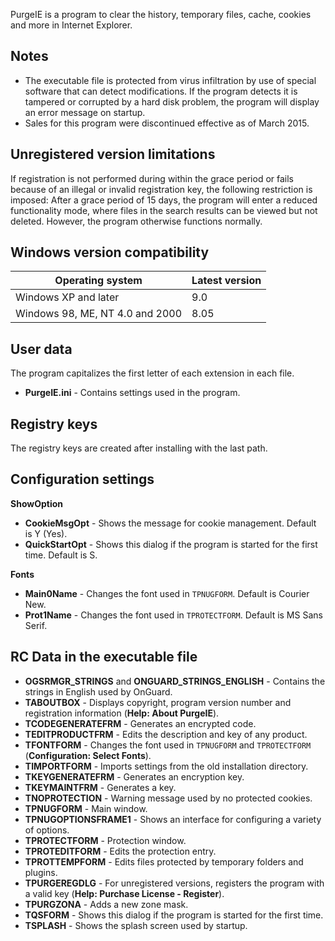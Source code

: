 PurgeIE is a program to clear the history, temporary files, cache, cookies and more in Internet Explorer.

## Notes
* The executable file is protected from virus infiltration by use of special software that can detect modifications. If the program detects it is tampered or corrupted by a hard disk problem, the program will display an error message on startup.
* Sales for this program were discontinued effective as of March 2015.

## Unregistered version limitations
If registration is not performed during within the grace period or fails because of an illegal or invalid registration key, the following restriction is imposed: After a grace period of 15 days, the program will enter a reduced functionality mode, where files in the search results can be viewed but not deleted. However, the program otherwise functions normally.

## Windows version compatibility
| Operating system                | Latest version |
|---------------------------------|----------------|
| Windows XP and later            | 9.0            |
| Windows 98, ME, NT 4.0 and 2000 | 8.05           |

## User data
The program capitalizes the first letter of each extension in each file.
* **PurgeIE.ini** - Contains settings used in the program.

## Registry keys
The registry keys are created after installing with the last path.

## Configuration settings
**ShowOption**
* **CookieMsgOpt** - Shows the message for cookie management. Default is Y (Yes).
* **QuickStartOpt** - Shows this dialog if the program is started for the first time. Default is S.

**Fonts**
* **Main0Name** - Changes the font used in `TPNUGFORM`. Default is Courier New.
* **Prot1Name** - Changes the font used in `TPROTECTFORM`. Default is MS Sans Serif.

## RC Data in the executable file
* **OGSRMGR_STRINGS** and **ONGUARD_STRINGS_ENGLISH** - Contains the strings in English used by OnGuard.
* **TABOUTBOX** - Displays copyright, program version number and registration information (**Help: About PurgeIE**).
* **TCODEGENERATEFRM** - Generates an encrypted code.
* **TEDITPRODUCTFRM** - Edits the description and key of any product.
* **TFONTFORM** - Changes the font used in `TPNUGFORM` and `TPROTECTFORM` (**Configuration: Select Fonts**).
* **TIMPORTFORM** - Imports settings from the old installation directory.
* **TKEYGENERATEFRM** - Generates an encryption key.
* **TKEYMAINTFRM** - Generates a key.
* **TNOPROTECTION** - Warning message used by no protected cookies.
* **TPNUGFORM** - Main window.
* **TPNUGOPTIONSFRAME1** - Shows an interface for configuring a variety of options.
* **TPROTECTFORM** - Protection window.
* **TPROTEDITFORM** - Edits the protection entry.
* **TPROTTEMPFORM** - Edits files protected by temporary folders and plugins.
* **TPURGEREGDLG** - For unregistered versions, registers the program with a valid key (**Help: Purchase License - Register**).
* **TPURGZONA** - Adds a new zone mask.
* **TQSFORM** - Shows this dialog if the program is started for the first time.
* **TSPLASH** - Shows the splash screen used by startup.
